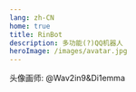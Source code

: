 ```yaml
---
lang: zh-CN
home: true
title: RinBot
description: 多功能(?)QQ机器人
heroImage: /images/avatar.jpg
---
```


头像画师: @Wav2in9&Di1emma 